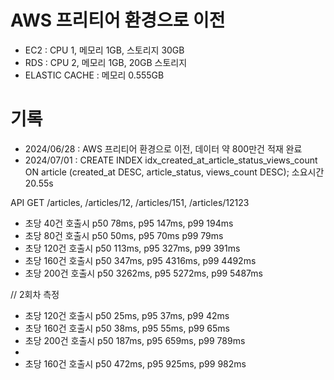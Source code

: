 # AWS 프리티어 환경으로 이전
- EC2 : CPU 1, 메모리 1GB, 스토리지 30GB
- RDS : CPU 2, 메모리 1GB, 20GB 스토리지
- ELASTIC CACHE : 메모리 0.555GB

# 기록
- 2024/06/28 : AWS 프리티어 환경으로 이전, 데이터 약 800만건 적재 완료
- 2024/07/01 : CREATE INDEX idx_created_at_article_status_views_count ON article (created_at DESC, article_status, views_count DESC);
소요시간 20.55s

API GET /articles, /articles/12, /articles/151, /articles/12123
- 초당 40건 호출시 p50 78ms, p95 147ms, p99 194ms
- 초당 80건 호출시 p50 50ms, p95 70ms p99 79ms
- 초당 120건 호출시 p50 113ms, p95 327ms, p99 391ms 
- 초당 160건 호출시 p50 347ms, p95 4316ms, p99 4492ms
- 초당 200건 호출시 p50 3262ms, p95 5272ms, p99 5487ms 

// 2회차 측정
- 초당 120건 호출시 p50 25ms, p95 37ms, p99 42ms 
- 초당 160건 호출시 p50 38ms, p95 55ms, p99 65ms
- 초당 200건 호출시 p50 187ms, p95 659ms, p99 789ms
- 
- 초당 160건 호출시 p50 472ms, p95 925ms, p99 982ms